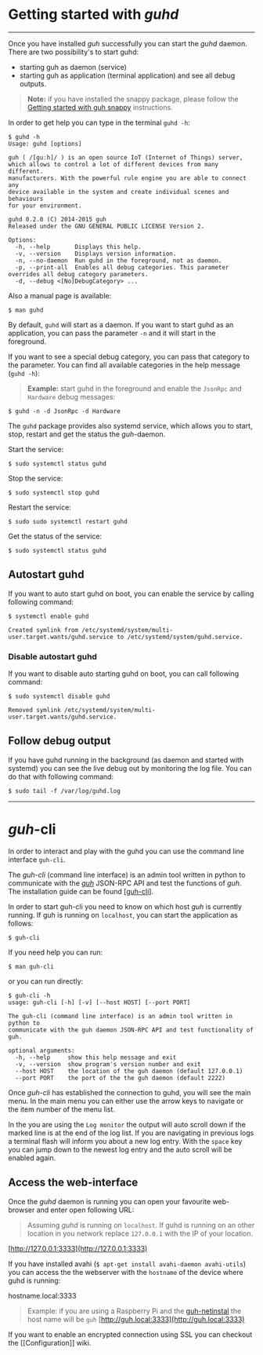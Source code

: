 # Getting started with *guhd*
--------------------------------------------
Once you have installed *guh* successfully you can start the *guhd* daemon. There are two possibility's to start guhd:

* starting guh as daemon (service) 
* starting guh as application (terminal application) and see all debug outputs.

> **Note:** if you have installed the snappy package, please follow the [Getting started with guh snappy](https://github.com/guh/guh/wiki/Getting-started-snappy) instructions.

In order to get help you can type in the terminal `guhd -h`:

    $ guhd -h
    Usage: guhd [options]

    guh ( /[guːh]/ ) is an open source IoT (Internet of Things) server, 
    which allows to control a lot of different devices from many different. 
    manufacturers. With the powerful rule engine you are able to connect any 
    device available in the system and create individual scenes and behaviours 
    for your environment.

    guhd 0.2.0 (C) 2014-2015 guh
    Released under the GNU GENERAL PUBLIC LICENSE Version 2.
    
    Options:
      -h, --help       Displays this help.
      -v, --version    Displays version information.
      -n, --no-daemon  Run guhd in the foreground, not as daemon.
      -p, --print-all  Enables all debug categories. This parameter overrides all debug category parameters.  
      -d, --debug <[No]DebugCategory> ...

Also a manual page is available:

    $ man guhd

By default, `guhd` will start as a daemon. If you want to start guhd as an application, you can pass the parameter `-n` and it will start in the foreground. 

If you want to see a special debug category, you can pass that category to the parameter. You can find all available categories in the help message (`guhd -h`):

> **Example:** start guhd in the foreground and enable the `JsonRpc` and `Hardware` debug messages:
    
    $ guhd -n -d JsonRpc -d Hardware

The `guhd` package provides also systemd service, which allows you to start, stop, restart and get the status the *guh*-daemon.

Start the service:

    $ sudo systemctl status guhd

Stop the service:

    $ sudo systemctl stop guhd

Restart the service:

    $ sudo sudo systemctl restart guhd

Get the status of the service:

    $ sudo systemctl status guhd

## Autostart guhd
If you want to auto start guhd on boot, you can enable the service by calling following command:

    $ systemctl enable guhd
    
    Created symlink from /etc/systemd/system/multi-user.target.wants/guhd.service to /etc/systemd/system/guhd.service.

### Disable autostart guhd
If you want to disable auto starting guhd on boot, you can call following command:

    $ sudo systemctl disable guhd

    Removed symlink /etc/systemd/system/multi-user.target.wants/guhd.service.

## Follow debug output

If you have guhd running in the background (as daemon and started with systemd) you can see the live debug out by monitoring the log file. You can do that with following command:

    $ sudo tail -f /var/log/guhd.log 


--------------------------------------------
# *guh*-cli

In order to interact and play with the guhd you can use the command line interface `guh-cli`.

The *guh-cli* (command line interface) is an admin tool written in python to communicate with the [*guh*](https://github.com/guh/guh) JSON-RPC API and test the functions of *guh*. The installation guide can be found [[guh-cli]](here).

In order to start guh-cli you need to know on which host *guh* is currently running. If guh is running on `localhost`, you can start the application as follows:

    $ guh-cli

If you need help you can run:

    $ man guh-cli
        
or you can run directly:

    $ guh-cli -h
    usage: guh-cli [-h] [-v] [--host HOST] [--port PORT]

    The guh-cli (command line interface) is an admin tool written in python to
    communicate with the guh daemon JSON-RPC API and test functionality of guh.

    optional arguments:
      -h, --help     show this help message and exit
      -v, --version  show program's version number and exit
      --host HOST    the location of the guh daemon (default 127.0.0.1)
      --port PORT    the port of the the guh daemon (default 2222)

Once *guh-cli* has established the connection to guhd, you will see the main menu. In the main menu you can either use the arrow keys to navigate or the item number of the menu list.

In the you are using the `Log monitor` the output will auto scroll down if the marked line is at the end of the log list. If you are navigating in previous logs a terminal flash will inform you about a new log entry. With the `space` key you can jump down to the newest log entry and the auto scroll will be enabled again.

## Access the web-interface

Once the *guhd* daemon is running you can open your favourite web-browser and enter open following URL:

> Assuming *guhd* is running on `localhost`. If guhd is running on an other location in you network replace `127.0.0.1` with the IP of your location.

[http://127.0.0.1:3333](http://127.0.0.1:3333)

If you have installed avahi (`$ apt-get install avahi-daemon avahi-utils`) you can access the the webserver with the `hostname` of the device where guhd is running:

hostname.local:3333

> Example: if you are using a Raspberry Pi and the [guh-netinstal](https://github.com/guh/guh/wiki/Raspberry-Pi#install-guh-on-debian-jessie-minimal-net-install-system) the host name will be `guh` [http://guh.local:3333](http://guh.local:3333)

If you want to enable an encrypted connection using SSL you can checkout the [[Configuration]] wiki.




